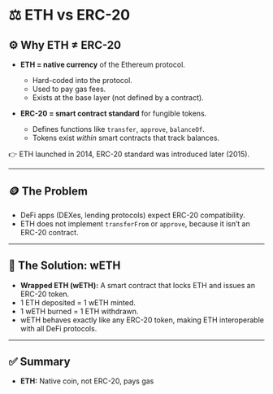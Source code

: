 # ⚖️ ETH vs ERC-20

## ⚙️ Why ETH ≠ ERC-20
- **ETH = native currency** of the Ethereum protocol.
    - Hard-coded into the protocol.
    - Used to pay gas fees.
    - Exists at the base layer (not defined by a contract).

- **ERC-20 = smart contract standard** for fungible tokens.
    - Defines functions like `transfer`, `approve`, `balanceOf`.
    - Tokens exist *within* smart contracts that track balances.

👉 ETH launched in 2014, ERC-20 standard was introduced later (2015).

---

## 🪙 The Problem
- DeFi apps (DEXes, lending protocols) expect ERC-20 compatibility.
- ETH does not implement `transferFrom` or `approve`, because it isn’t an ERC-20 contract.

---

## 🔄 The Solution: wETH
- **Wrapped ETH (wETH):** A smart contract that locks ETH and issues an ERC-20 token.
- 1 ETH deposited = 1 wETH minted.
- 1 wETH burned = 1 ETH withdrawn.
- wETH behaves exactly like any ERC-20 token, making ETH interoperable with all DeFi protocols.

---

## ✅ Summary
- **ETH:** Native coin, not ERC-20, pays gas
